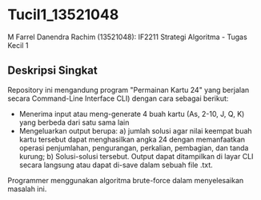 # Tucil1_13521048
M Farrel Danendra Rachim (13521048): IF2211 Strategi Algoritma - Tugas Kecil 1 

## Deskripsi Singkat

Repository ini mengandung program "Permainan Kartu 24" yang berjalan secara Command-Line Interface CLI) dengan cara sebagai berikut:
- Menerima input atau meng-generate 4 buah kartu (As, 2-10, J, Q, K) yang berbeda dari satu sama lain
- Mengeluarkan output berupa: a) jumlah solusi agar nilai keempat buah kartu tersebut dapat menghasilkan angka 24 dengan memanfaatkan operasi penjumlahan, pengurangan, perkalian, pembagian, dan tanda kurung; b) Solusi-solusi tersebut. Output dapat ditampilkan di layar CLI secara langsung atau dapat di-save dalam sebuah file .txt.

Programmer menggunakan algoritma brute-force dalam menyelesaikan masalah ini.

